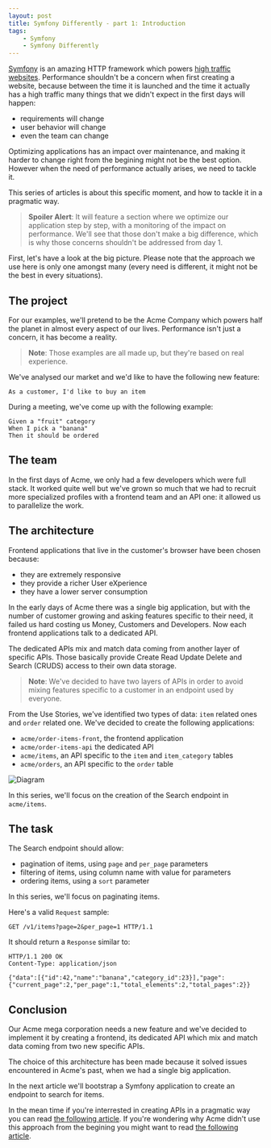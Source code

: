 ```yaml
---
layout: post
title: Symfony Differently - part 1: Introduction
tags:
    - Symfony
    - Symfony Differently
---
```


[Symfony](https://symfony.com) is an amazing HTTP framework which powers
[high traffic websites](http://labs.octivi.com/handling-1-billion-requests-a-week-with-symfony2/).
Performance shouldn't be a concern when first creating a website, because between
the time it is launched and the time it actually has a high traffic many things
that we didn't expect in the first days will happen:

* requirements will change
* user behavior will change
* even the team can change

Optimizing applications has an impact over maintenance, and making it harder to change
right from the begining might not be the best option. However when the need of performance
actually arises, we need to tackle it.

This series of articles is about this specific moment, and how to tackle it in a pragmatic way.

> **Spoiler Alert**: It will feature a section where we optimize our application step by step,
> with a monitoring of the impact on performance. We'll see that those don't make a big
> difference, which is why those concerns shouldn't be addressed from day 1.

First, let's have a look at the big picture. Please note that the approach we use
here is only one amongst many (every need is different, it might not be the best in every situations).

## The project

For our examples, we'll pretend to be the Acme Company which powers half the planet
in almost every aspect of our lives. Performance isn't just a concern, it has become
a reality.

> **Note**: Those examples are all made up, but they're based on real experience.

We've analysed our market and we'd like to have the following new feature:

    As a customer, I'd like to buy an item

During a meeting, we've come up with the following example:

    Given a "fruit" category
    When I pick a "banana"
    Then it should be ordered

## The team

In the first days of Acme, we only had a few developers which were full stack. It
worked quite well but we've grown so much that we had to recruit more specialized
profiles with a frontend team and an API one: it allowed us to parallelize the work.

## The architecture

Frontend applications that live in the customer's browser have been chosen because:

* they are extremely responsive
* they provide a richer User eXperience
* they have a lower server consumption

In the early days of Acme there was a single big application, but with the number
of customer growing and asking features specific to their need, it failed us hard
costing us Money, Customers and Developers.
Now each frontend applications talk to a dedicated API.

The dedicated APIs mix and match data coming from another layer of specific APIs.
Those basically provide Create Read Update Delete and Search (CRUDS) access to
their own data storage.

> **Note**: We've decided to have two layers of APIs in order to avoid mixing
> features specific to a customer in an endpoint used by everyone.

From the Use Stories, we've identified two types of data: `item` related ones
and `order` related one.
We've decided to create the following applications:

* `acme/order-items-front`, the frontend application
* `acme/order-items-api` the dedicated API
* `acme/items`, an API specific to the `item` and `item_category` tables
* `acme/orders`, an API specific to the `order` table

![Diagram](http://yuml.me/c0591d90)

In this series, we'll focus on the creation of the Search endpoint in `acme/items`.

## The task

The Search endpoint should allow:

* pagination of items, using `page` and `per_page` parameters
* filtering of items, using column name with value for parameters
* ordering items, using a `sort` parameter

In this series, we'll focus on paginating items.

Here's a valid `Request` sample:

```
GET /v1/items?page=2&per_page=1 HTTP/1.1
```

It should return a `Response` similar to:

```
HTTP/1.1 200 OK
Content-Type: application/json

{"data":[{"id":42,"name":"banana","category_id":23}],"page":{"current_page":2,"per_page":1,"total_elements":2,"total_pages":2}}
```

## Conclusion

Our Acme mega corporation needs a new feature and we've decided to implement it
by creating a frontend, its dedicated API which mix and match data coming from two
new specific APIs.

The choice of this architecture has been made because it solved issues encountered
in Acme's past, when we had a single big application.

In the next article we'll bootstrap a Symfony application to create an endpoint to search
for items.

In the mean time if you're interrested in creating APIs in a pragmatic way you can
read [the following article](http://www.vinaysahni.com/best-practices-for-a-pragmatic-restful-api).
If you're wondering why Acme didn't use this approach from the begining you might
want to read [the following article](http://martinfowler.com/bliki/MonolithFirst.html).
